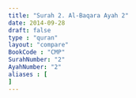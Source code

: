 ```yaml
---
title: "Surah 2. Al-Baqara Ayah 2"
date: 2014-09-28
draft: false
type : "quran"
layout: "compare"
BookCode : "CMP"
SurahNumber: "2"
AyahNumber: "2"
aliases : [
]
---
```


